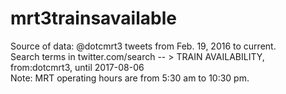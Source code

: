 # mrt3trainsavailable
Source of data: @dotcmrt3 tweets from Feb. 19, 2016 to current.  
Search terms in twitter.com/search -- >  TRAIN AVAILABILITY, from:dotcmrt3, until 2017-08-06  
Note: MRT operating hours are from 5:30 am to 10:30 pm.
